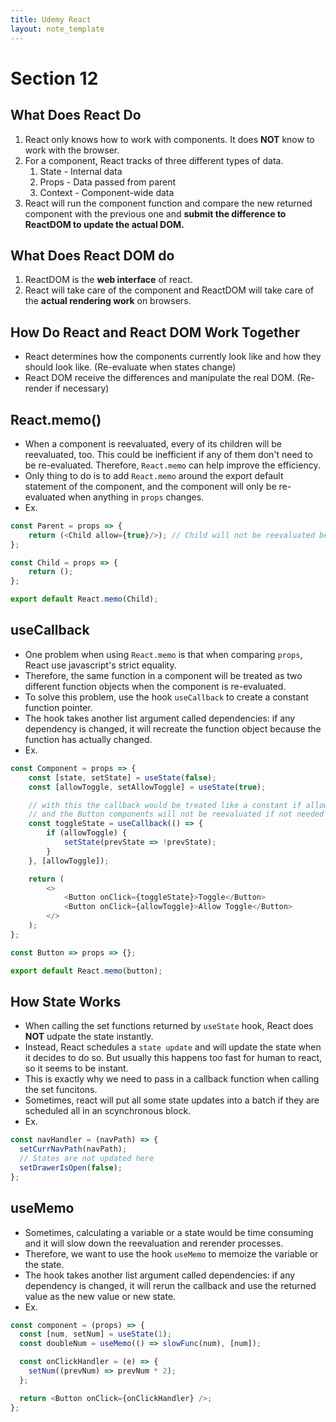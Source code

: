 ```yaml
---
title: Udemy React
layout: note_template
---
```


# Section 12

## What Does React Do

1. React only knows how to work with components. It does **NOT** know to work with the browser.
2. For a component, React tracks of three different types of data.
   1. State - Internal data
   2. Props - Data passed from parent
   3. Context - Component-wide data
3. React will run the component function and compare the new returned component with the previous one and **submit the difference to ReactDOM to update the actual DOM.**

## What Does React DOM do

1. ReactDOM is the **web interface** of react.
2. React will take care of the component and ReactDOM will take care of the **actual rendering work** on browsers.

## How Do React and React DOM Work Together

- React determines how the components currently look like and how they should look like. (Re-evaluate when states change)
- React DOM receive the differences and manipulate the real DOM. (Re-render if necessary)

## React.memo()

- When a component is reevaluated, every of its children will be reevaluated, too. This could be inefficient if any of them don't need to be re-evaluated. Therefore, `React.memo` can help improve the efficiency.
- Only thing to do is to add `React.memo` around the export default statement of the component, and the component will only be re-evaluated when anything in `props` changes.
- Ex.

```js
const Parent = props => {
    return (<Child allow={true}/>); // Child will not be reevaluated because props is always the same: {allow: true}
};

const Child = props => {
    return ();
};

export default React.memo(Child);
```

## useCallback

- One problem when using `React.memo` is that when comparing `props`, React use javascript's strict equality.
- Therefore, the same function in a component will be treated as two different function objects when the component is re-evaluated.
- To solve this problem, use the hook `useCallback` to create a constant function pointer.
- The hook takes another list argument called dependencies: if any dependency is changed, it will recreate the function object because the function has actually changed.
- Ex.

```js
const Component = props => {
    const [state, setState] = useState(false);
    const [allowToggle, setAllowToggle] = useState(true);

    // with this the callback would be treated like a constant if allowToggle is not changed
    // and the Button components will not be reevaluated if not needed
    const toggleState = useCallback(() => {
        if (allowToggle) {
            setState(prevState => !prevState);
        }
    }, [allowToggle]);

    return (
        <>
            <Button onClick={toggleState}>Toggle</Button>
            <Button onClick={allowToggle}>Allow Toggle</Button>
        </>
    );
};

const Button => props => {};

export default React.memo(button);
```

## How State Works

- When calling the set functions returned by `useState` hook, React does **NOT** udpate the state instantly.
- Instead, React schedules a `state update` and will update the state when it decides to do so. But usually this happens too fast for human to react, so it seems to be instant.
- This is exactly why we need to pass in a callback function when calling the set funcitons.
- Sometimes, react will put all some state updates into a batch if they are scheduled all in an scynchronous block.
- Ex.

```js
const navHandler = (navPath) => {
  setCurrNavPath(navPath);
  // States are not updated here
  setDrawerIsOpen(false);
};
```

## useMemo

- Sometimes, calculating a variable or a state would be time consuming and it will slow down the reevaluation and rerender processes.
- Therefore, we want to use the hook `useMemo` to memoize the variable or the state.
- The hook takes another list argument called dependencies: if any dependency is changed, it will rerun the callback and use the returned value as the new value or new state.
- Ex.

```js
const component = (props) => {
  const [num, setNum] = useState(1);
  const doubleNum = useMemo(() => slowFunc(num), [num]);

  const onClickHandler = (e) => {
    setNum((prevNum) => prevNum * 2);
  };

  return <Button onClick={onClickHandler} />;
};
```
